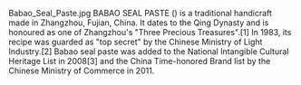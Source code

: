 Babao_Seal_Paste.jpg BABAO SEAL PASTE () is a traditional handicraft made in Zhangzhou, Fujian, China. It dates to the Qing Dynasty and is honoured as one of Zhangzhou's "Three Precious Treasures".[1] In 1983, its recipe was guarded as "top secret" by the Chinese Ministry of Light Industry.[2] Babao seal paste was added to the National Intangible Cultural Heritage List in 2008[3] and the China Time-honored Brand list by the Chinese Ministry of Commerce in 2011.
